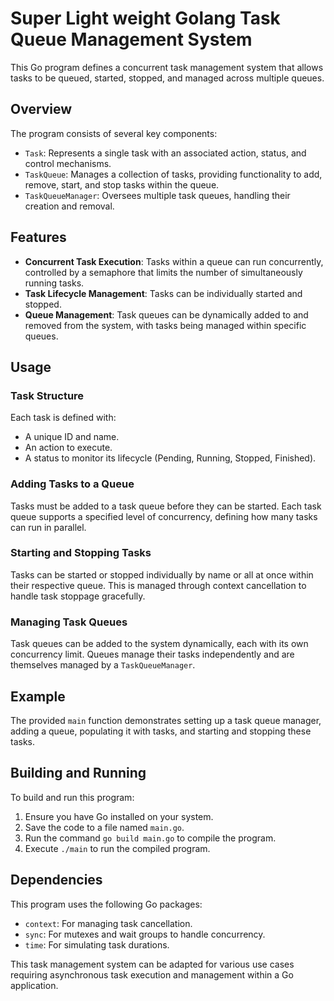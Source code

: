 # Super Light weight Golang Task Queue Management System

This Go program defines a concurrent task management system that allows tasks to be queued, started, stopped, and managed across multiple queues.

## Overview

The program consists of several key components:

- `Task`: Represents a single task with an associated action, status, and control mechanisms.
- `TaskQueue`: Manages a collection of tasks, providing functionality to add, remove, start, and stop tasks within the queue.
- `TaskQueueManager`: Oversees multiple task queues, handling their creation and removal.

## Features

- **Concurrent Task Execution**: Tasks within a queue can run concurrently, controlled by a semaphore that limits the number of simultaneously running tasks.
- **Task Lifecycle Management**: Tasks can be individually started and stopped.
- **Queue Management**: Task queues can be dynamically added to and removed from the system, with tasks being managed within specific queues.

## Usage

### Task Structure

Each task is defined with:

- A unique ID and name.
- An action to execute.
- A status to monitor its lifecycle (Pending, Running, Stopped, Finished).

### Adding Tasks to a Queue

Tasks must be added to a task queue before they can be started. Each task queue supports a specified level of concurrency, defining how many tasks can run in parallel.

### Starting and Stopping Tasks

Tasks can be started or stopped individually by name or all at once within their respective queue. This is managed through context cancellation to handle task stoppage gracefully.

### Managing Task Queues

Task queues can be added to the system dynamically, each with its own concurrency limit. Queues manage their tasks independently and are themselves managed by a `TaskQueueManager`.

## Example

The provided `main` function demonstrates setting up a task queue manager, adding a queue, populating it with tasks, and starting and stopping these tasks.

## Building and Running

To build and run this program:

1. Ensure you have Go installed on your system.
2. Save the code to a file named `main.go`.
3. Run the command `go build main.go` to compile the program.
4. Execute `./main` to run the compiled program.

## Dependencies

This program uses the following Go packages:

- `context`: For managing task cancellation.
- `sync`: For mutexes and wait groups to handle concurrency.
- `time`: For simulating task durations.

This task management system can be adapted for various use cases requiring asynchronous task execution and management within a Go application.
